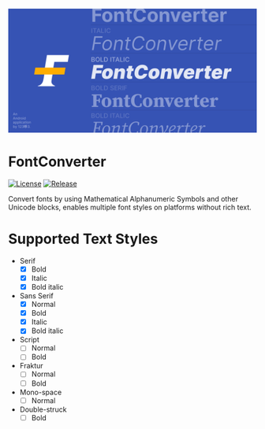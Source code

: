 ![Banner](assets/banner.png)
# FontConverter

[![License](https://img.shields.io/github/license/123Duo3/FontConverter)](LICENSE)
[![Release](https://img.shields.io/github/v/release/123Duo3/FontConverter?include_prereleases)](https://github.com/123Duo3/FontConverter/releases)

Convert fonts by using Mathematical Alphanumeric Symbols and other Unicode blocks, enables multiple font styles on platforms without rich text.

# Supported Text Styles
- Serif
    - [x] Bold
    - [x] Italic
    - [x] Bold italic
- Sans Serif
    - [x] Normal
    - [x] Bold
    - [x] Italic
    - [x] Bold italic
- Script
    - [ ] Normal
    - [ ] Bold
- Fraktur
    - [ ] Normal
    - [ ] Bold
- Mono-space
    - [ ] Normal
- Double-struck
    - [ ] Bold

